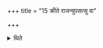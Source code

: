+++
title = "15 क्रीते राजन्युपसत्सु वा"

+++

<details><summary>थिते</summary>

15. or during the Upasad days after the (Soma-) king is purchased.
</details>
